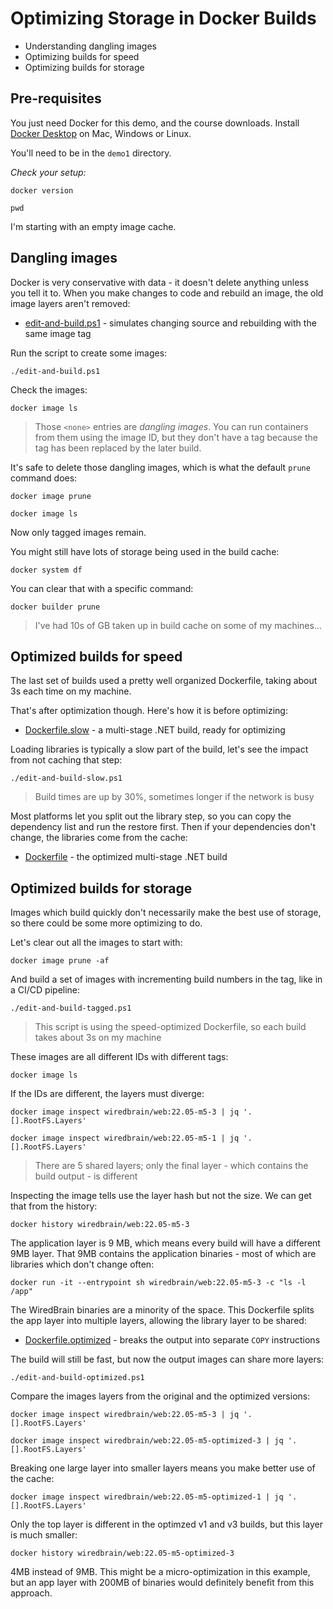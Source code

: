 # Optimizing Storage in Docker Builds

- Understanding dangling images
- Optimizing builds for speed
- Optimizing builds for storage

## Pre-requisites

You just need Docker for this demo, and the course downloads. Install [Docker Desktop](https://www.docker.com/get-started/) on Mac, Windows or Linux.

You'll need to be in the `demo1` directory.

_Check your setup:_

```
docker version

pwd
```

I'm starting with an empty image cache.

## Dangling images

Docker is very conservative with data - it doesn't delete anything unless you tell it to. When you make changes to code and rebuild an image, the old image layers aren't removed:

- [edit-and-build.ps1](./edit-and-build.ps1) - simulates changing source and rebuilding with the same image tag

Run the script to create some images:

```
./edit-and-build.ps1
```

Check the images:

```
docker image ls
```

>  Those `<none>` entries are _dangling images_. You can run containers from them using the image ID, but they don't have a tag because the tag has been replaced by the later build.

It's safe to delete those dangling images, which is what the default `prune` command does:

```
docker image prune

docker image ls
```

Now only tagged images remain.

You might still have lots of storage being used in the build cache:

```
docker system df
```

You can clear that with a specific command:

```
docker builder prune
```

> I've had 10s of GB taken up in build cache on some of my machines...


## Optimized builds for speed

The last set of builds used a pretty well organized Dockerfile, taking about 3s each time on my machine.

That's after optimization though. Here's how it is before optimizing:

- [Dockerfile.slow](../src/wiredbrain/web/Dockerfile.slow) - a multi-stage .NET build, ready for optimizing

Loading libraries is typically a slow part of the build, let's see the impact from not caching that step:

```
./edit-and-build-slow.ps1
```

> Build times are up by 30%, sometimes longer if the network is busy

Most platforms let you split out the library step, so you can copy the dependency list and run the restore first. Then if your dependencies don't change, the libraries come from the cache:

- [Dockerfile](../src/wiredbrain/web/Dockerfile) - the optimized multi-stage .NET build


## Optimized builds for storage

Images which build quickly don't necessarily make the best use of storage, so there could be some more optimizing to do.

Let's clear out all the images to start with:

```
docker image prune -af
```

And build a set of images with incrementing build numbers in the tag, like in a CI/CD pipeline:

```
./edit-and-build-tagged.ps1
```

> This script is using the speed-optimized Dockerfile, so each build takes about 3s on my machine

These images are all different IDs with different tags:

```
docker image ls
```

If the IDs are different, the layers must diverge:

```
docker image inspect wiredbrain/web:22.05-m5-3 | jq '.[].RootFS.Layers'

docker image inspect wiredbrain/web:22.05-m5-1 | jq '.[].RootFS.Layers'
```

> There are 5 shared layers; only the final layer - which contains the build output - is different

Inspecting the image tells use the layer hash but not the size. We can get that from the history:

```
docker history wiredbrain/web:22.05-m5-3
```

The application layer is 9 MB, which means every build will have a different 9MB layer. That 9MB contains the application binaries - most of which are libraries which don't change often:

```
docker run -it --entrypoint sh wiredbrain/web:22.05-m5-3 -c "ls -l /app"
```

The WiredBrain binaries are a minority of the space. This Dockerfile splits the app layer into multiple layers, allowing the library layer to be shared:

- [Dockerfile.optimized](../src/wiredbrain/web/Dockerfile.optimized) - breaks the output into separate `COPY` instructions

The build will still be fast, but now the output images can share more layers:

```
./edit-and-build-optimized.ps1
```

Compare the images layers from the original and the optimized versions:

```
docker image inspect wiredbrain/web:22.05-m5-3 | jq '.[].RootFS.Layers'

docker image inspect wiredbrain/web:22.05-m5-optimized-3 | jq '.[].RootFS.Layers'
```

Breaking one large layer into smaller layers means you make better use of the cache:

```
docker image inspect wiredbrain/web:22.05-m5-optimized-1 | jq '.[].RootFS.Layers'
```

Only the top layer is different in the optimzed v1 and v3 builds, but this layer is much smaller:

```
docker history wiredbrain/web:22.05-m5-optimized-3
```

4MB instead of 9MB. This might be a micro-optimization in this example, but an app layer with 200MB of binaries would definitely benefit from this approach.
